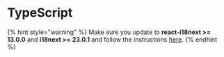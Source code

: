 # TypeScript

{% hint style="warning" %}
Make sure you update to **react-i18next >= 13.0.0** and **i18next >= 23.0.1** and follow the instructions [here](https://www.i18next.com/overview/typescript).
{% endhint %}

